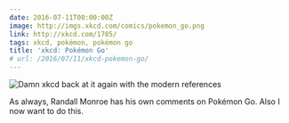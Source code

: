 ```yaml
---
date: 2016-07-11T00:00:00Z
image: http://imgs.xkcd.com/comics/pokemon_go.png
link: http://xkcd.com/1705/
tags: xkcd, pokémon, pokémon go
title: 'xkcd: Pokémon Go'
# url: /2016/07/11/xkcd-pokemon-go/
---
```


![Damn xkcd back at it again with the modern references](http://imgs.xkcd.com/comics/pokemon_go.png)

As always, Randall Monroe has his own comments on Pokémon Go. Also I now want to do this.